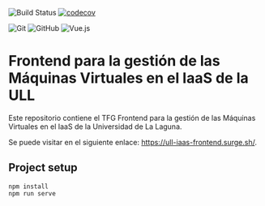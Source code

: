 ![Build Status](https://www.travis-ci.com/ULL-TFGyMs-vblanco/TFG-2021-Miriam-ULLIaaSFrontend.svg?token=9GPF68H5wvLSMzDZgqAa&branch=main)
[![codecov](https://codecov.io/gh/ULL-TFGyMs-vblanco/TFG-2021-Miriam-ULLIaaSFrontend/branch/main/graph/badge.svg?token=yGQ1y2UECI)](https://codecov.io/gh/ULL-TFGyMs-vblanco/TFG-2021-Miriam-ULLIaaSFrontend)

![Git](https://img.shields.io/badge/git%20-%23F05033.svg?&style=for-the-badge&logo=git&logoColor=white)
![GitHub](https://img.shields.io/badge/github%20-%23121011.svg?&style=for-the-badge&logo=github&logoColor=white) 
![Vue.js](https://img.shields.io/badge/vuejs%20-%2335495e.svg?&style=for-the-badge&logo=vue.js&logoColor=%234FC08D)


# Frontend para la gestión de las Máquinas Virtuales en el IaaS de la ULL

Este repositorio contiene el TFG Frontend para la gestión de las Máquinas Virtuales en el IaaS de la Universidad de La Laguna.

Se puede visitar en el siguiente enlace: https://ull-iaas-frontend.surge.sh/.

## Project setup
```
npm install
npm run serve
```
